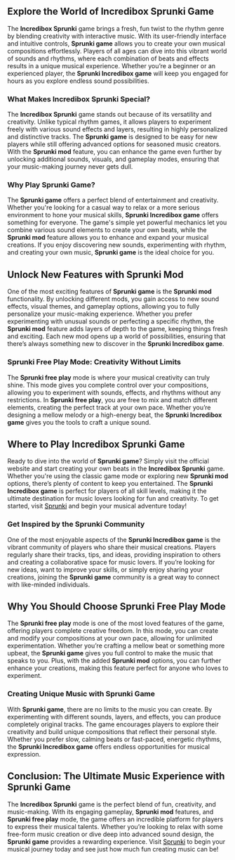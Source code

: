 <p>
  <h2>Explore the World of Incredibox Sprunki Game</h2>
  The <strong>Incredibox Sprunki</strong> game brings a fresh, fun twist to the rhythm genre by blending creativity with interactive music. With its user-friendly interface and intuitive controls, <strong>Sprunki game</strong> allows you to create your own musical compositions effortlessly. Players of all ages can dive into this vibrant world of sounds and rhythms, where each combination of beats and effects results in a unique musical experience. Whether you’re a beginner or an experienced player, the <strong>Sprunki Incredibox game</strong> will keep you engaged for hours as you explore endless sound possibilities.

  <h3>What Makes Incredibox Sprunki Special?</h3>
  The <strong>Incredibox Sprunki</strong> game stands out because of its versatility and creativity. Unlike typical rhythm games, it allows players to experiment freely with various sound effects and layers, resulting in highly personalized and distinctive tracks. The <strong>Sprunki game</strong> is designed to be easy for new players while still offering advanced options for seasoned music creators. With the <strong>Sprunki mod</strong> feature, you can enhance the game even further by unlocking additional sounds, visuals, and gameplay modes, ensuring that your music-making journey never gets dull.

  <h3>Why Play Sprunki Game?</h3>
  The <strong>Sprunki game</strong> offers a perfect blend of entertainment and creativity. Whether you're looking for a casual way to relax or a more serious environment to hone your musical skills, <strong>Sprunki Incredibox game</strong> offers something for everyone. The game's simple yet powerful mechanics let you combine various sound elements to create your own beats, while the <strong>Sprunki mod</strong> feature allows you to enhance and expand your musical creations. If you enjoy discovering new sounds, experimenting with rhythm, and creating your own music, <strong>Sprunki game</strong> is the ideal choice for you.

  <h2>Unlock New Features with Sprunki Mod</h2>
  One of the most exciting features of <strong>Sprunki game</strong> is the <strong>Sprunki mod</strong> functionality. By unlocking different mods, you gain access to new sound effects, visual themes, and gameplay options, allowing you to fully personalize your music-making experience. Whether you prefer experimenting with unusual sounds or perfecting a specific rhythm, the <strong>Sprunki mod</strong> feature adds layers of depth to the game, keeping things fresh and exciting. Each new mod opens up a world of possibilities, ensuring that there’s always something new to discover in the <strong>Sprunki Incredibox game</strong>.

  <h3>Sprunki Free Play Mode: Creativity Without Limits</h3>
  The <strong>Sprunki free play</strong> mode is where your musical creativity can truly shine. This mode gives you complete control over your compositions, allowing you to experiment with sounds, effects, and rhythms without any restrictions. In <strong>Sprunki free play</strong>, you are free to mix and match different elements, creating the perfect track at your own pace. Whether you’re designing a mellow melody or a high-energy beat, the <strong>Sprunki Incredibox game</strong> gives you the tools to craft a unique sound.

  <h2>Where to Play Incredibox Sprunki Game</h2>
  Ready to dive into the world of <strong>Sprunki game</strong>? Simply visit the official website and start creating your own beats in the <strong>Incredibox Sprunki</strong> game. Whether you're using the classic game mode or exploring new <strong>Sprunki mod</strong> options, there’s plenty of content to keep you entertained. The <strong>Sprunki Incredibox game</strong> is perfect for players of all skill levels, making it the ultimate destination for music lovers looking for fun and creativity. To get started, visit <a href="https://sprunkisprunk.github.io/" style="color:black;">Sprunki</a> and begin your musical adventure today!

  <h3>Get Inspired by the Sprunki Community</h3>
  One of the most enjoyable aspects of the <strong>Sprunki Incredibox game</strong> is the vibrant community of players who share their musical creations. Players regularly share their tracks, tips, and ideas, providing inspiration to others and creating a collaborative space for music lovers. If you’re looking for new ideas, want to improve your skills, or simply enjoy sharing your creations, joining the <strong>Sprunki game</strong> community is a great way to connect with like-minded individuals.

  <h2>Why You Should Choose Sprunki Free Play Mode</h2>
  The <strong>Sprunki free play</strong> mode is one of the most loved features of the game, offering players complete creative freedom. In this mode, you can create and modify your compositions at your own pace, allowing for unlimited experimentation. Whether you’re crafting a mellow beat or something more upbeat, the <strong>Sprunki game</strong> gives you full control to make the music that speaks to you. Plus, with the added <strong>Sprunki mod</strong> options, you can further enhance your creations, making this feature perfect for anyone who loves to experiment.

  <h3>Creating Unique Music with Sprunki Game</h3>
  With <strong>Sprunki game</strong>, there are no limits to the music you can create. By experimenting with different sounds, layers, and effects, you can produce completely original tracks. The game encourages players to explore their creativity and build unique compositions that reflect their personal style. Whether you prefer slow, calming beats or fast-paced, energetic rhythms, the <strong>Sprunki Incredibox game</strong> offers endless opportunities for musical expression.

  <h2>Conclusion: The Ultimate Music Experience with Sprunki Game</h2>
  The <strong>Incredibox Sprunki</strong> game is the perfect blend of fun, creativity, and music-making. With its engaging gameplay, <strong>Sprunki mod</strong> features, and <strong>Sprunki free play</strong> mode, the game offers an incredible platform for players to express their musical talents. Whether you’re looking to relax with some free-form music creation or dive deep into advanced sound design, the <strong>Sprunki game</strong> provides a rewarding experience. Visit <a href="https://sprunkisprunk.github.io/" style="color:black;">Sprunki</a> to begin your musical journey today and see just how much fun creating music can be!
</p>
